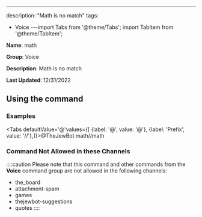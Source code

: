 ---
description: "Math is no match"
tags:
  - Voice
---import Tabs from '@theme/Tabs';
import TabItem from '@theme/TabItem';

**Name**: math

**Group**: Voice

**Description**: Math is no match

**Last Updated**: 12/31/2022

## Using the command

### Examples
<Tabs defaultValue='@'values={[ {label: '@', value: '@'}, {label: 'Prefix', value: '//'},]}><TabItem value='@'>@TheJewBot math</TabItem><TabItem value='//'>//math</TabItem></Tabs>

### Command Not Allowed in these Channels
::::caution Please note that this command and other commands from the **Voice** command group are not allowed in the following channels:
- the_board
- attachment-spam
- games
- thejewbot-suggestions
- quotes
::::